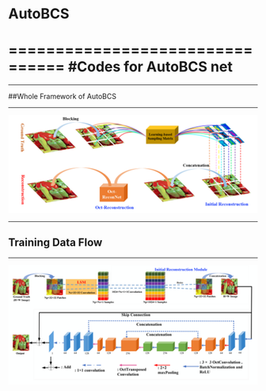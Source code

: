 # AutoBCS
================================
#Codes for AutoBCS net
================================
________________________________
##Whole Framework of AutoBCS
________________________________
![Whole Framework](https://github.com/YangGaoUQ/AutoBCS/blob/master/img/Fig1.png)
________________________________
## Training Data Flow
________________________________
![Network Flow](https://github.com/YangGaoUQ/AutoBCS/blob/master/img/Fig2.png)

